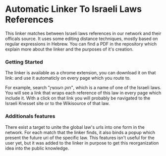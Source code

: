 # Automatic Linker To Israeli Laws References

This linker matches between Israeli laws references in our network and their officals source.
It uses some editing distance techniques, mostly based on regular expressions in Hebrew.
You can find a PDF in the repository which explain more about the linker and the purposes of it's creation.

### Getting Started

The linker is available as a chrome extension, you can download it on that link:   and use it automaticly on every page which you route to.

For example, search "חוק העונשין", which is a name of one of the Israeli laws.
You will see a link that wraps each reference of this law in every page which include it. With a click on that link you will probably be navigated to the Israeli Knesset site
or to the Wikisource of that law.

### Additionals features

There exist a target to unite the global law's urls into one form in the network. For each match that the linker finds, it also binds a popup which present the future uri 
of the specific law. This features isn't useful for the user yet, but it was added to the linker in purpose to get this reorganization idea into the public knowledge.
